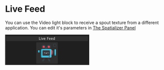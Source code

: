 # Live Feed

You can use the Video light block to receive a spout texture from a different application. You can edit it's parameters in [The Spatializer Panel](../the-spatializer.md)

![Live Feed Blocks](../../.gitbook/assets/bento-live-feed-blocks.png)

